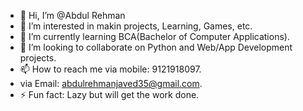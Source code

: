 - 👋 Hi, I’m @Abdul Rehman
- 👀 I’m interested in makin projects, Learning, Games, etc.
- 🌱 I’m currently learning BCA(Bachelor of Computer Applications).
- 💞️ I’m looking to collaborate on Python and Web/App Development projects.
- 📫 How to reach me via mobile: 9121918097.
- via Email: abdulrehmanjaved35@gmail.com.
- ⚡ Fun fact: Lazy but will get the work done.

<!---
Abduu47/Abduu47 is a ✨ special ✨ repository because its `README.md` (this file) appears on your GitHub profile.
You can click the Preview link to take a look at your changes.
--->

